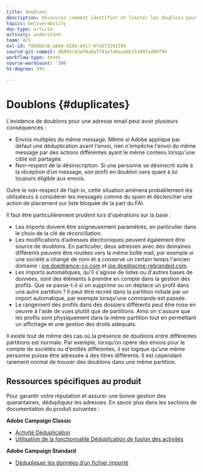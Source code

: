 ```yaml
---
title: Doublons
description: Découvrez comment identifier et limiter les doublons pour améliorer la délivrabilité.
topics: Deliverability
doc-type: article
activity: understand
team: ACS
exl-id: f89dbb38-a8d4-4294-b017-6fed72591593
source-git-commit: d6094cd2ef0a8a7741e7d8aa4db15499fad08f90
workflow-type: tm+mt
source-wordcount: '386'
ht-degree: 59%

---
```


# Doublons {#duplicates}

L’existence de doublons pour une adresse email peut avoir plusieurs conséquences :

* Envois multiples du même message. Même si Adobe applique par défaut une déduplication avant l&#39;envoi, rien n&#39;empêche l&#39;envoi du même message par des actions différentes ayant le même contenu lorsqu&#39;une cible est partagée.
* Non-respect de la désinscription. Si une personne se désinscrit suite à la réception d’un message, son profil en doublon sera quant à lui toujours éligible aux envois.

Outre le non-respect de l’opt-in, cette situation amènera probablement les utilisateurs à considérer les messages comme du spam et déclencher une action de placement sur liste bloquée de la part du FAI.

Il faut être particulièrement prudent lors d&#39;opérations sur la base :

* Les imports doivent être soigneusement paramétrés, en particulier dans le choix de la clé de réconciliation.
* Les modifications d’adresses électroniques peuvent également être source de doublons. En particulier, deux adresses avec des domaines différents peuvent être routées vers la même boîte mail, par exemple si une société a changé de nom et a conservé un certain temps l&#39;ancien domaine : joe.doe@amce-co.com et joe.doe@acme-rebranded.com.
* Les imports automatiques, qu&#39;il s&#39;agisse de listes ou d&#39;autres bases de données, sont des éléments à prendre en compte dans la gestion des profils. Que se passe-t-il si on supprime ou on déplace un profil dans une autre partition ? Il peut être recréé dans la partition initiale par un import automatique, par exemple lorsqu&#39;une commande est passée.
* Le rangement des profils dans des dossiers différents peut être mise en oeuvre à l&#39;aide de vues plutôt que de partitions. Ainsi on s&#39;assure que les profils sont physiquement dans la même partition tout en permettant un affichage et une gestion des droits adéquats.

Il existe tout de même des cas où la présence de doublons entre différentes partitions est normale. Par exemple, lorsqu’on opère des envois pour le compte de sociétés ou d’entités différentes, il est logique qu’une même personne puisse être adressée à des titres différents. Il est cependant rarement normal de trouver des doublons dans une même partition.

## Ressources spécifiques au produit

Pour garantir votre réputation et assurer une bonne gestion des quarantaines, dédupliquez les adresses. En savoir plus dans les sections de documentation du produit suivantes :

**Adobe Campaign Classic**

* [Activité Déduplication](https://experienceleague.adobe.com/docs/campaign-classic/using/automating-with-workflows/targeting-activities/deduplication.html)
* [Utilisation de la fonctionnalité Déduplication de fusion des activités](https://experienceleague.adobe.com/docs/campaign-classic/using/automating-with-workflows/use-cases/data-management/deduplication-merge.html?lang=fr)

**Adobe Campaign Standard**

* [Dédupliquer les données d’un fichier importé](https://experienceleague.adobe.com/docs/campaign-standard/using/managing-processes-and-data/workflow-use-case/data-management/deduplicating-data-imported-file.html)
